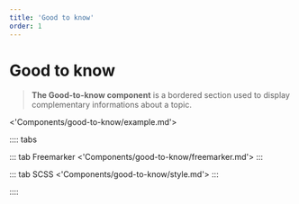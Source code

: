 ```yaml
---
title: 'Good to know'
order: 1
---
```


# Good to know

> **The Good-to-know component** is a bordered section used to display complementary informations about a topic.

<'Components/good-to-know/example.md'>

:::: tabs

::: tab Freemarker
<'Components/good-to-know/freemarker.md'>
:::

::: tab SCSS
<'Components/good-to-know/style.md'>
:::

::::
